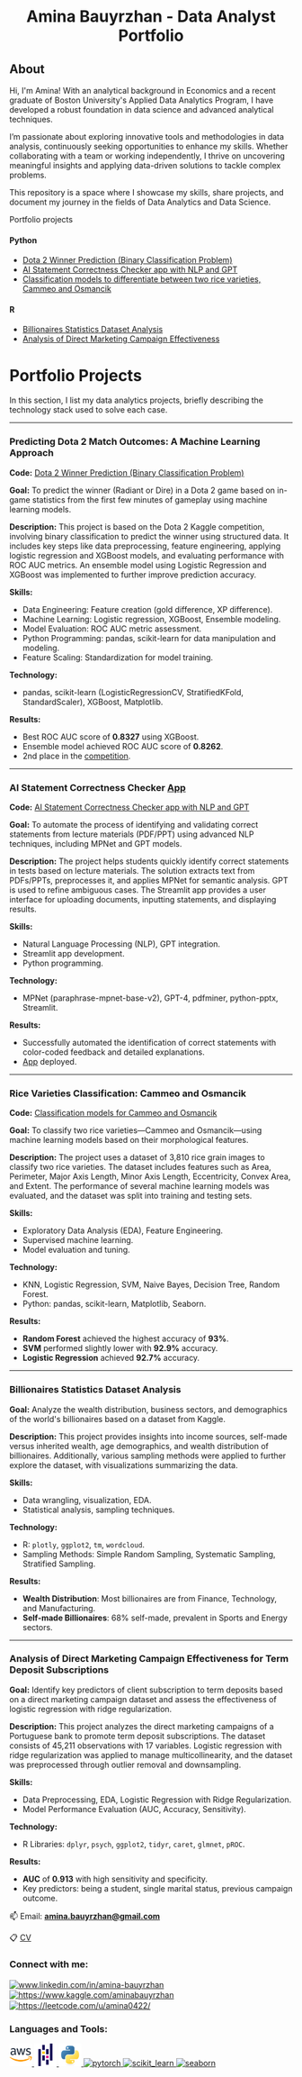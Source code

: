 <h1 align="center">Amina Bauyrzhan - Data Analyst Portfolio</h1>

## About

Hi, I'm Amina! With an analytical background in Economics and a recent graduate of Boston University's Applied Data Analytics Program, I have developed a robust foundation in data science and advanced analytical techniques.

I’m passionate about exploring innovative tools and methodologies in data analysis, continuously seeking opportunities to enhance my skills. Whether collaborating with a team or working independently, I thrive on uncovering meaningful insights and applying data-driven solutions to tackle complex problems.

This repository is a space where I showcase my skills, share projects, and document my journey in the fields of Data Analytics and Data Science.

Portfolio projects
  #### Python
  - [Dota 2 Winner Prediction (Binary Classification Problem)](https://github.com/amina042297/amina042297/blob/main/Dota_2_Binary_Classification_Kaggle.ipynb)
  - [AI Statement Correctness Checker app with NLP and GPT](https://github.com/amina042297/AI-Statement-correctness-checker/blob/main/README.md)
  - [Classification models to differentiate between two rice varieties, Cammeo and Osmancik](https://github.com/amina042297/Cammeo-and-Osmancik-Varieties/tree/main)
  #### R
  - [Billionaires Statistics Dataset Analysis](https://github.com/amina042297/Billionaires-Statistics-Dataset-Analysis)
  - [Analysis of Direct Marketing Campaign Effectiveness](https://github.com/amina042297/Analysis-of-Direct-Marketing-Campaign-Effectiveness/blob/main/README.md)


# Portfolio Projects
In this section, I list my data analytics projects, briefly describing the technology stack used to solve each case.

---

### Predicting Dota 2 Match Outcomes: A Machine Learning Approach
**Code:** [Dota 2 Winner Prediction (Binary Classification Problem)](https://github.com/amina042297/amina042297/blob/main/Dota_2_Binary_Classification_Kaggle.ipynb)

**Goal:**
To predict the winner (Radiant or Dire) in a Dota 2 game based on in-game statistics from the first few minutes of gameplay using machine learning models.

**Description:**
This project is based on the Dota 2 Kaggle competition, involving binary classification to predict the winner using structured data. It includes key steps like data preprocessing, feature engineering, applying logistic regression and XGBoost models, and evaluating performance with ROC AUC metrics. An ensemble model using Logistic Regression and XGBoost was implemented to further improve prediction accuracy.

**Skills:** 
- Data Engineering: Feature creation (gold difference, XP difference).
- Machine Learning: Logistic regression, XGBoost, Ensemble modeling.
- Model Evaluation: ROC AUC metric assessment.
- Python Programming: pandas, scikit-learn for data manipulation and modeling.
- Feature Scaling: Standardization for model training.

**Technology:**
- pandas, scikit-learn (LogisticRegressionCV, StratifiedKFold, StandardScaler), XGBoost, Matplotlib.

**Results:**
- Best ROC AUC score of **0.8327** using XGBoost.
- Ensemble model achieved ROC AUC score of **0.8262**.
- 2nd place in the [competition](https://www.kaggle.com/competitions/dota-2-simplified/overview).

---

### AI Statement Correctness Checker [App](https://ai-statement-correctness-checker-jxy5j4ehhghdxaxrvwbafb.streamlit.app/)
**Code:** [AI Statement Correctness Checker app with NLP and GPT](https://github.com/amina042297/AI-Statement-correctness-checker/blob/main/README.md)

**Goal:**
To automate the process of identifying and validating correct statements from lecture materials (PDF/PPT) using advanced NLP techniques, including MPNet and GPT models.

**Description:**
The project helps students quickly identify correct statements in tests based on lecture materials. The solution extracts text from PDFs/PPTs, preprocesses it, and applies MPNet for semantic analysis. GPT is used to refine ambiguous cases. The Streamlit app provides a user interface for uploading documents, inputting statements, and displaying results.

**Skills:** 
- Natural Language Processing (NLP), GPT integration.
- Streamlit app development.
- Python programming.

**Technology:** 
- MPNet (paraphrase-mpnet-base-v2), GPT-4, pdfminer, python-pptx, Streamlit.

**Results:**
- Successfully automated the identification of correct statements with color-coded feedback and detailed explanations.
- [App](https://ai-statement-correctness-checker-jxy5j4ehhghdxaxrvwbafb.streamlit.app/) deployed.

---

### Rice Varieties Classification: Cammeo and Osmancik
**Code:** [Classification models for Cammeo and Osmancik](https://github.com/amina042297/Cammeo-and-Osmancik-Varieties/tree/main)

**Goal:**
To classify two rice varieties—Cammeo and Osmancik—using machine learning models based on their morphological features.

**Description:**
The project uses a dataset of 3,810 rice grain images to classify two rice varieties. The dataset includes features such as Area, Perimeter, Major Axis Length, Minor Axis Length, Eccentricity, Convex Area, and Extent. The performance of several machine learning models was evaluated, and the dataset was split into training and testing sets.

**Skills:** 
- Exploratory Data Analysis (EDA), Feature Engineering.
- Supervised machine learning.
- Model evaluation and tuning.

**Technology:** 
- KNN, Logistic Regression, SVM, Naive Bayes, Decision Tree, Random Forest.
- Python: pandas, scikit-learn, Matplotlib, Seaborn.

**Results:**
- **Random Forest** achieved the highest accuracy of **93%**.
- **SVM** performed slightly lower with **92.9%** accuracy.
- **Logistic Regression** achieved **92.7%** accuracy.

---

### Billionaires Statistics Dataset Analysis
**Goal:**
Analyze the wealth distribution, business sectors, and demographics of the world's billionaires based on a dataset from Kaggle.

**Description:**
This project provides insights into income sources, self-made versus inherited wealth, age demographics, and wealth distribution of billionaires. Additionally, various sampling methods were applied to further explore the dataset, with visualizations summarizing the data.

**Skills:**
- Data wrangling, visualization, EDA.
- Statistical analysis, sampling techniques.

**Technology:**
- R: `plotly`, `ggplot2`, `tm`, `wordcloud`.
- Sampling Methods: Simple Random Sampling, Systematic Sampling, Stratified Sampling.

**Results:**
- **Wealth Distribution**: Most billionaires are from Finance, Technology, and Manufacturing.
- **Self-made Billionaires**: 68% self-made, prevalent in Sports and Energy sectors.

---

### Analysis of Direct Marketing Campaign Effectiveness for Term Deposit Subscriptions
**Goal:**
Identify key predictors of client subscription to term deposits based on a direct marketing campaign dataset and assess the effectiveness of logistic regression with ridge regularization.

**Description:**
This project analyzes the direct marketing campaigns of a Portuguese bank to promote term deposit subscriptions. The dataset consists of 45,211 observations with 17 variables. Logistic regression with ridge regularization was applied to manage multicollinearity, and the dataset was preprocessed through outlier removal and downsampling.

**Skills:**
- Data Preprocessing, EDA, Logistic Regression with Ridge Regularization.
- Model Performance Evaluation (AUC, Accuracy, Sensitivity).

**Technology:**
- R Libraries: `dplyr`, `psych`, `ggplot2`, `tidyr`, `caret`, `glmnet`, `pROC`.

**Results:**
- **AUC** of **0.913** with high sensitivity and specificity.
- Key predictors: being a student, single marital status, previous campaign outcome.

📫 Email: **amina.bauyrzhan@gmail.com**

📋 [CV](https://github.com/amina042297/amina042297/blob/main/CV_Amina.pdf)

<h3 align="left">Connect with me:</h3>
<p align="left">
<a href="https://linkedin.com/in/www.linkedin.com/in/amina-bauyrzhan" target="blank"><img align="center" src="https://raw.githubusercontent.com/rahuldkjain/github-profile-readme-generator/master/src/images/icons/Social/linked-in-alt.svg" alt="www.linkedin.com/in/amina-bauyrzhan" height="30" width="40" /></a>
<a href="https://kaggle.com/https://www.kaggle.com/aminabauyrzhan" target="blank"><img align="center" src="https://raw.githubusercontent.com/rahuldkjain/github-profile-readme-generator/master/src/images/icons/Social/kaggle.svg" alt="https://www.kaggle.com/aminabauyrzhan" height="30" width="40" /></a>
<a href="https://www.leetcode.com/https://leetcode.com/u/amina0422/" target="blank"><img align="center" src="https://raw.githubusercontent.com/rahuldkjain/github-profile-readme-generator/master/src/images/icons/Social/leet-code.svg" alt="https://leetcode.com/u/amina0422/" height="30" width="40" /></a>
</p>

<h3 align="left">Languages and Tools:</h3>
<p align="left"> <a href="https://aws.amazon.com" target="_blank" rel="noreferrer"> <img src="https://raw.githubusercontent.com/devicons/devicon/master/icons/amazonwebservices/amazonwebservices-original-wordmark.svg" alt="aws" width="40" height="40"/> </a> <a href="https://pandas.pydata.org/" target="_blank" rel="noreferrer"> <img src="https://raw.githubusercontent.com/devicons/devicon/2ae2a900d2f041da66e950e4d48052658d850630/icons/pandas/pandas-original.svg" alt="pandas" width="40" height="40"/> </a> <a href="https://www.python.org" target="_blank" rel="noreferrer"> <img src="https://raw.githubusercontent.com/devicons/devicon/master/icons/python/python-original.svg" alt="python" width="40" height="40"/> </a> <a href="https://pytorch.org/" target="_blank" rel="noreferrer"> <img src="https://www.vectorlogo.zone/logos/pytorch/pytorch-icon.svg" alt="pytorch" width="40" height="40"/> </a> <a href="https://scikit-learn.org/" target="_blank" rel="noreferrer"> <img src="https://upload.wikimedia.org/wikipedia/commons/0/05/Scikit_learn_logo_small.svg" alt="scikit_learn" width="40" height="40"/> </a> <a href="https://seaborn.pydata.org/" target="_blank" rel="noreferrer"> <img src="https://seaborn.pydata.org/_images/logo-mark-lightbg.svg" alt="seaborn" width="40" height="40"/> </a> </p>
